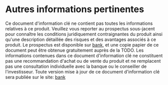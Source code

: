 # Autres informations pertinentes

Ce document d'information clé ne contient pas toutes les informations relatives à ce produit. Veuillez vous reporter au prospectus sous-jacent pour connaître les conditions juridiquement contraignantes du produit ainsi qu'une description détaillée des risques et des avantages associés à ce produit. Le prospectus est disponible sur [bank](http://name.bank), et une copie papier de ce document peut être obtenue gratuitement auprès de la TODO. Les informations contenues dans ce document d'information clé ne constituent pas une recommandation d'achat ou de vente du produit et ne remplacent pas une consultation individuelle avec la banque ou le conseiller de l'investisseur. Toute version mise à jour de ce document d'information clé sera publiée sur le site: [bank](http://name.bank)
